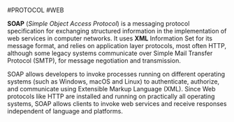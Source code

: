 #PROTOCOL #WEB

**SOAP** (*Simple Object Access Protocol*) is a messaging protocol specification for exchanging structured information in the implementation of web services in computer networks. It uses **XML** Information Set for its message format, and relies on application layer protocols, most often HTTP, although some legacy systems communicate over Simple Mail Transfer Protocol (SMTP), for message negotiation and transmission.

SOAP allows developers to invoke processes running on different operating systems (such as Windows, macOS and Linux) to authenticate, authorize, and communicate using Extensible Markup Language (XML). Since Web protocols like HTTP are installed and running on practically all operating systems, SOAP allows clients to invoke web services and receive responses independent of language and platforms.


